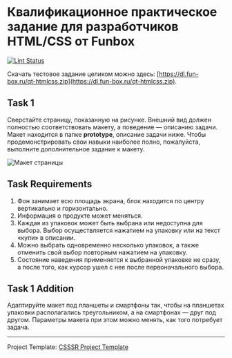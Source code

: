 # Квалификационное практическое задание для разработчиков HTML/CSS от Funbox
[![Lint Status](https://travis-ci.org/Laniman/funbox-qualifying-task.svg?branch=master)](https://travis-ci.org/Laniman/funbox-qualifying-task)

Скачать тестовое задание целиком можно здесь: [https://dl.fun-box.ru/qt-htmlcss.zip](https://dl.fun-box.ru/qt-htmlcss.zip).

## Task 1

Сверстайте страницу, показанную на рисунке. Внешний вид должен полностью соответствовать макету, а поведение — описанию задачи. Макет находится в папке **prototype**, описание задачи ниже. Чтобы продемонстрировать свои навыки наиболее полно, пожалуйста, выполните дополнительное задание к макету.

![Макет страницы](https://getfile.dokpub.com/yandex/get/https://yadi.sk/i/DBMpEhnp3FPfs9 "Ты сегодня покормил кота?")

## Task Requirements

1. Фон занимает всю площадь экрана, блок находится по центру вертикально и горизонтально.
2. Информация о продукте может меняться.
3. Каждая из упаковок может быть выбрана или недоступна для выбора. Выбор осуществляется нажатием на упаковку или на текст «купи» в описании.
4. Можно выбрать одновременно несколько упаковок, а также отменить свой выбор повторным нажатием на упаковку.
5. Состояние наведения применяется к выбранной упаковке не сразу, а после того, как курсор ушел с нее после первоначального выбора.

## Task 1 Addition

Адаптируйте макет под планшеты и смартфоны так, чтобы на планшетах упаковки располагались треугольником, а на смартфонах — друг под другом.
Параметры макета при этом можно менять, как того потребует задача.

---

Project Template: [CSSSR Project Template](https://github.com/CSSSR/csssr-project-template)
